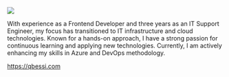 <img src="https://qbessi.com/_astro/devops.Bt_in2KF_Z2wmS1N.webp" />

With experience as a Frontend Developer and three years as an IT Support Engineer, my focus has transitioned to IT infrastructure and cloud technologies. Known for a hands-on approach, I have a strong passion for continuous learning and applying new technologies. Currently, I am actively enhancing my skills in Azure and DevOps methodology.

https://qbessi.com
